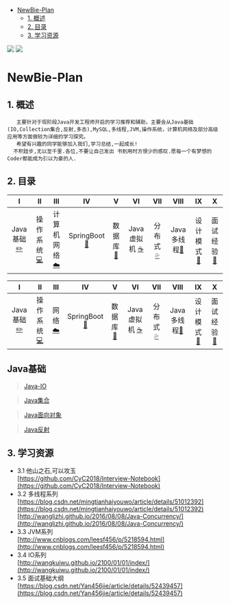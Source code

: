 <!-- GFM-TOC -->
* [NewBie-Plan](#NewBie-Plan)
    * [1. 概述](#1-概述)
    * [2. 目录](#2-目录)
    * [3. 学习资源](#3-学习资源)
<!-- GFM-TOC -->
![](https://img.shields.io/badge/update-today-blue.svg) ![](https://img.shields.io/badge/gitbook-making-lightgrey.svg) 
# NewBie-Plan
## 1. 概述
```
   主要针对于现阶段Java开发工程师开启的学习推荐和辅助，主要会从Java基础(IO,Collection集合,反射,多态),MySQL,多线程,JVM,操作系统，计算机网络及部分高级应用等方面做较为详细的学习探究。
   希望有兴趣的同学能够加入我们,学习总结,一起成长!
  不积跬步,无以至千里.各位,不要让自己发出 书到用时方恨少的感叹.愿每一个有梦想的Coder都能成为引以为豪的人.
```
## 2. 目录
  
| Ⅰ | Ⅱ | Ⅲ | Ⅳ | Ⅴ | Ⅵ | Ⅶ | Ⅷ | Ⅸ | Ⅹ |
| :----------: | :---------: | :---------: | :---------: | :---------: | :---------:| :---------: | :-------: | :-------:| :------:|
| Java基础[:pencil2:](#java基础-pencil2)| 操作系统[:computer:](#操作系统-computer)| 计算机网络[:cloud:](#计算机网络-cloud)|   SpringBoot[:couple:](#springboot-couple)| 数据库[:floppy_disk:](#数据库-floppy_disk)| Java虚拟机 [:coffee:](#java虚拟机-coffee)| 分布式[:sweat_drops:](#分布式-sweat_drops)| Java多线程[:hammer:](#java多线程-hammer)| 设计模式[:speak_no_evil:](#设计模式-speak_no_evil)| 面试经验[:memo:](#面试经验-memo)|



| Ⅰ | Ⅱ | Ⅲ | Ⅳ | Ⅴ | Ⅵ | Ⅶ | Ⅷ | Ⅸ | Ⅹ |
| :--------: | :---------: | :---------: | :---------: | :---------: | :---------:| :---------: | :-------: | :-------:| :------:|
| Java基础[:pencil2:](#java基础-pencil2) | 操作系统[:computer:](#操作系统-computer)|网络[:cloud:](#网络-cloud) | SpringBoot[:couple:](#SpringBoot-couple) |数据库[:floppy_disk:](#数据库-floppy_disk)| Java虚拟机 [:coffee:](#java虚拟机-coffee)| 分布式[:sweat_drops:](#分布式-sweat_drops)| Java多线程[:hammer:](#java多线程-hammer)| 设计模式[:speak_no_evil:](#设计模式-speak_no_evil)| 面试经验[:memo:](#面试经验-memo) |
## Java基础
> [Java-IO](https://github.com/553899811/NewBie-Plan/tree/master/Java%E5%9F%BA%E7%A1%80/Java-IO)

> [Java集合](https://github.com/553899811/NewBie-Plan/tree/master/Java%E5%9F%BA%E7%A1%80/Java-%E5%AE%B9%E5%99%A8)

> [Java面向对象](https://github.com/553899811/NewBie-Plan/tree/master/Java%E5%9F%BA%E7%A1%80/Java-%E9%9D%A2%E5%90%91%E5%AF%B9%E8%B1%A1)

> [Java反射]()


## 3. 学习资源
  
  - 3.1 他山之石,可以攻玉</br>
   [https://github.com/CyC2018/Interview-Notebook](https://github.com/CyC2018/Interview-Notebook)
  - 3.2 多线程系列</br>
   [https://blog.csdn.net/mingtianhaiyouwo/article/details/51012392](https://blog.csdn.net/mingtianhaiyouwo/article/details/51012392)</br>
   [http://wanglizhi.github.io/2016/08/08/Java-Concurrency/](http://wanglizhi.github.io/2016/08/08/Java-Concurrency/)
  - 3.3 JVM系列</br>
   [http://www.cnblogs.com/leesf456/p/5218594.html](http://www.cnblogs.com/leesf456/p/5218594.html)
  - 3.4 IO系列</br>
   [http://wangkuiwu.github.io/2100/01/01/index/](http://wangkuiwu.github.io/2100/01/01/index/)
  - 3.5 面试基础大纲</br>
   [https://blog.csdn.net/Yan456jie/article/details/52439457](https://blog.csdn.net/Yan456jie/article/details/52439457)   
